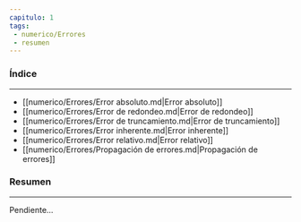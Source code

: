 ```yaml
---
capitulo: 1
tags: 
 - numerico/Errores
 - resumen
---
```

### Índice 
---
* [[numerico/Errores/Error absoluto.md|Error absoluto]]
* [[numerico/Errores/Error de redondeo.md|Error de redondeo]]
* [[numerico/Errores/Error de truncamiento.md|Error de truncamiento]]
* [[numerico/Errores/Error inherente.md|Error inherente]]
* [[numerico/Errores/Error relativo.md|Error relativo]]
* [[numerico/Errores/Propagación de errores.md|Propagación de errores]]

### Resumen
---
Pendiente...